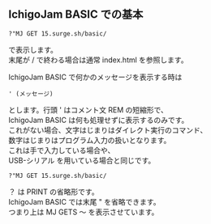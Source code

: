 ## IchigoJam BASIC での基本

```
?"MJ GET 15.surge.sh/basic/
```

で表示します。\
末尾が / で終わる場合は通常 index.html を参照します。

IchigoJam BASIC で何かのメッセージを表示する時は

```
' (メッセージ)
```

とします。行頭 ' はコメント文 REM の短縮形で、\
IchigoJam BASIC は何も処理せずに表示するのみです。\
これがない場合、文字はじまりはダイレクト実行のコマンド、\
数字はじまりはプログラム入力の扱いとなります。\
これは手で入力している場合や、\
USB-シリアル を用いている場合と同じです。

```
?"MJ GET 15.surge.sh/basic/
```

？ は PRINT の省略形です。\
IchigoJam BASIC では末尾 " を省略できます。\
つまり上は MJ GETS ～ を表示させています。
